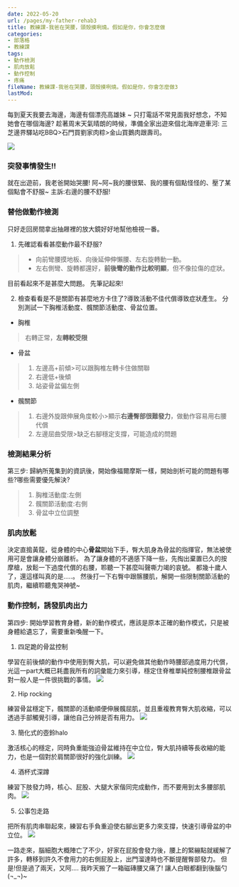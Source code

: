 ```yaml
---
date: 2022-05-20
url: /pages/my-father-rehab3
title: 教練課-我爸在哭腰，頭殼摸咧燒。假如是你，你會怎麼做
categories:
- 部落格
- 教練課
tags:
- 動作檢測
- 肌肉放鬆
- 動作控制
- 疼痛
fileName: 教練課-我爸在哭腰，頭殼摸咧燒。假如是你，你會怎麼做3
lastMod: 
---
```

每到夏天我要去海邊，海邊有個漂亮高雄妹 ~
只打電話不常見面我好想念，不知她會在哪個海邊?
趁著周末天氣晴朗的時候，準備全家出遊來個北海岸遊車河:
三芝邊界驛站吃BBQ>石門買劉家肉粽>金山買鵝肉跟壽司。

![](https://cdn.jsdelivr.net/gh/xiang0805/blogimage/img/教練課-我爸在哭腰，頭殼摸咧燒。假如是你，你會怎麼做-1.jpg)

### 突發事情發生!!

就在出遊前，我老爸開始哭腰!
阿~阿~我的腰很緊、我的腰有個點怪怪的、壓了某個點會不舒服~
主訴:右邊的腰不舒服!

### 替他做動作檢測

只好走回房間拿出抽屜裡的放大鏡好好地幫他檢視一番。
1. 先確認看看甚麼動作最不舒服?

>* 向前彎腰摸地板、向後延伸伸懶腰、左右旋轉動一動。
>* 左右側彎、旋轉都還好，**前後彎的動作比較明顯**，但不像拉傷的症狀。

目前看起來不是甚麼大問題。
先筆記起來!

2. 檢查看看是不是關節有甚麼地方卡住了?導致活動不佳代償導致症狀產生。
分別測試一下胸椎活動度、髖關節活動度、骨盆位置。
* 胸椎
>右轉正常，**左轉較受限**

* 骨盆
>1. 左邊高+前傾>可以跟胸椎左轉卡住做關聯
>2. 右邊低+後傾
>3. 站姿骨盆偏左側

* 髖關節
>1. 右邊外旋跟伸展角度較小>顯示**右邊臀部很難發力**，做動作容易用右腰代償
>2. 左邊屈曲受限>缺乏右腳穩定支撐，可能造成的問題

### 檢測結果分析


第三步:
歸納所蒐集到的資訊後，開始像福爾摩斯一樣，開始剖析可能的問題有哪些?哪些需要優先解決?
>1. 胸椎活動度:左側
>2. 髖關節活動度:右側
>3. 骨盆中立位調整

### 肌肉放鬆


決定直搗黃龍，從身體的中心**骨盆**開始下手，臀大肌身為骨盆的指揮官，無法被使用可是會讓身體分崩離析。
為了讓身體的不適感下降一些，先掏出棄置已久的按摩槍，放鬆一下過度代償的右腰，聆聽一下甚麼叫聲嘶力竭的哀號。
都幾十歲人了，還這樣叫真的是.....。
然後打一下右臀中跟髂腰肌，解開一些限制關節活動的肌肉，繼續聆聽鬼哭神號~

### 動作控制，誘發肌肉出力


第四步:
開始學習教育身體，新的動作模式，應該是原本正確的動作模式，只是被身體給遺忘了，需要重新喚醒一下。


1. 四足跪的骨盆控制

學習在前後傾的動作中使用到臀大肌，可以避免做其他動作時腰部過度用力代償，光這一part大概已耗盡我所有的詞彙能力來引導，穩定住脊椎單純控制腰椎跟骨盆對一般人是一件很挑戰的事情。
![](https://cdn.jsdelivr.net/gh/xiang0805/blogimage/img/教練課-我爸在哭腰，頭殼摸咧燒。假如是你，你會怎麼做-2.jpg)

2. Hip rocking

練習骨盆穩定下，髖關節的活動順便伸展髖屈肌，並且重複教育臀大肌收縮，可以透過手部觸覺引導，讓他自己分辨是否有用力。
![](https://cdn.jsdelivr.net/gh/xiang0805/blogimage/img/教練課-我爸在哭腰，頭殼摸咧燒。假如是你，你會怎麼做-3.jpg.jpeg)


3. 簡化式的壺鈴halo

激活核心的穩定，同時負重能強迫骨盆維持在中立位，臀大肌持續等長收縮的能力，也是一個對於肩關節很好的強化訓練。
![](https://cdn.jsdelivr.net/gh/xiang0805/blogimage/img/教練課-我爸在哭腰，頭殼摸咧燒。假如是你，你會怎麼做-4.jpg.jpeg)


4. 酒杯式深蹲

練習下肢發力時，核心、屁股、大腿大家偕同完成動作，而不要用到太多腰部肌肉。
![](https://cdn.jsdelivr.net/gh/xiang0805/blogimage/img/教練課-我爸在哭腰，頭殼摸咧燒。假如是你，你會怎麼做-5.jpg.jpeg)


5. 公事包走路

把所有肌肉串聯起來，練習右手負重迫使右腳出更多力來支撐，快速引導骨盆的中立位。
![](https://cdn.jsdelivr.net/gh/xiang0805/blogimage/img/教練課-我爸在哭腰，頭殼摸咧燒。假如是你，你會怎麼做-6.jpg.jpeg)

一路走來，腦細胞大概陣亡了不少，好家在屁股會發力後，腰上的緊繃點就緩解了許多，轉移到許久不會用力的右側屁股上，出門溜達時也不斷提醒臀部發力。
但是!但是過了兩天，又阿....
我昨天搬了一箱磁磚腰又痛了!
讓人白眼都翻到後腦勺(¬_¬)~
